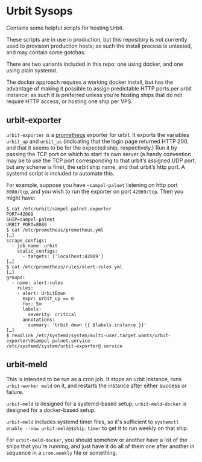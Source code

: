 # Urbit Sysops

Contains some helpful scripts for hosting Urbit.

These scripts are in use in production, but this repository is not currently used to provision production hosts; as such the install process is untested, and may contain some gotchas.

There are two variants included in this repo: one using docker, and one using plain systemd.

The docker approach requires a working docker install, but has the advantage of making it possible to assign predictable HTTP ports per urbit instance; as such it is preferred unless you’re hosting ships that do not require HTTP access, or hosting one ship per VPS.

## urbit-exporter

`urbit-exporter` is a [prometheus](https://prometheus.io/) exporter for urbit. It exports the variables `urbit_up` and `urbit_us` (indicating that the login page returned HTTP 200, and that it seems to be for the expected ship, respectively.) Run it by passing the TCP port on which to start its own server (a handy convention may be to use the TCP port corresponding to that urbit’s assigned UDP port, but any scheme is fine), the urbit ship name, and that urbit’s http port. A systemd script is included to automate this.

For example, suppose you have `~sampel-palnet` listening on http port `8080/tcp`, and you wish to run the exporter on port `42069/tcp`. Then you might have:

```console
$ cat /etc/urbit/sampel-palnet.exporter
PORT=42069
SHIP=sampel-palnet
URBIT_PORT=8080
$ cat /etc/prometheus/prometheus.yml
[…]
scrape_configs:
  - job_name: urbit
    static_configs:
      - targets: ['localhost:42069']
[…]
$ cat /etc/prometheus/rules/alert-rules.yml
[…]
groups:
  - name: alert-rules
    rules:
    - alert: UrbitDown
      expr: urbit_up == 0
      for: 5m
      labels:
        severity: critical
      annotations:
        summary: 'Urbit down {{ $labels.instance }}'
[…]
$ readlink /etc/systemd/system/multi-user.target.wants/urbit-exporter\@sampel-palnet.service
/etc/systemd/system/urbit-exporter@.service
```

## urbit-meld

This is intended to be run as a cron job. It stops an urbit instance, runs `urbit-worker meld` on it, and restarts the instance after either success or failure.

`urbit-meld` is designed for a systemd-based setup; `urbit-meld-docker` is designed for a docker-based setup.

`urbit-meld` includes systemd timer files, so it's sufficient to `systemctl enable --now urbit-meld@$ship.timer` to get it to run weekly on that ship.

For `urbit-meld-docker`, you should somehow or another have a list of the ships that you’re running, and just have it do all of them one after another in sequence in a `cron.weekly` file or something.
